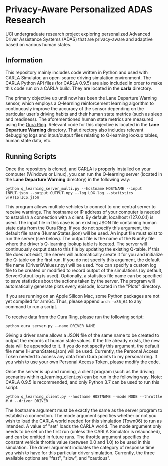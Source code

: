 # **Privacy-Aware Personalized ADAS Research**
UCI undergraduate research project exploring personalized Advanced Driver Assistance Systems (ADAS) that are privacy-aware and adaptive based on various human states. <br/>

## Information

This repository mainly includes code written in Python and used with CARLA Simulator, an open-source driving simulation environment. The CARLA Python API files (for CARLA 0.9.5) are also included in order to make this code run on a CARLA build. They are located in the **carla** directory.

The primary objective up until now has been the Lane Departure Warning sensor, which employs a Q-learning reinforcement learning algorithm to continuously improve the accuracy of the sensor depending on the particular user's driving habits and their human state metrics (such as sleep and readiness). The aforementioned human state metrics are measured using the [Oura Ring](https://ouraring.com). Relevant code for this objective is located in the **Lane Departure Warning** directory. That directory also includes relevant debugging logs and input/output files relating to Q-learning lookup tables, human state data, etc. 

## Running Scripts

Once the repository is cloned, and CARLA is properly installed on your computer (Windows or Linux), you can run the Q-learning server (located in the **Lane Departure Warning** directory) in the following way:

    python q_learning_server_multi.py --hostname HOSTNAME --input INPUT.json --output OUTPUT.npy --log LOG.log --statistics STATISTICS.json 

This program allows multiple vehicles to connect to one central server to receive warnings. The hostname or IP address of your computer is needed to establish a connection with a client. By default, localhost (127.0.0.1) is used. The input file in this case is an existing JSON file containing human state data from the Oura Ring. If you do not specify this argument, the default file name (HumanStates.json) will be used. An input file must exist to run the server (see below). The output file is the name of the NumPy file where the driver's Q-learning lookup table is located. The server will continuously output data to this file by updating the existing Q-table. If this file does not exist, the server will automatically create it for you and initialize the Q-table on the first run. If you do not specify this argument, the default file name (DriverQValues.npy) will be used. You can specify a custom log file to be created or modified to record output of the simulations (by default, ServerOutput.log is used). Optionally, a statistics file name can be specified to save statistics about the actions taken by the server. The program will automatically generate plots every episode, located in the "Plots" directory. 

If you are running on an Apple Silicon Mac, some Python packages are not yet compiled for arm64. Thus, please append `arch -x86_64` to any command to run a script.


To receive data from the Oura Ring, please run the following script:

    python oura_server.py --name DRIVER_NAME

Giving a driver name allows a JSON file of the same name to be created to output the records of human state values. If the file already exists, the new data will be appended to it. If you do not specify this argument, the default file name (HumanStates.json) will be used. Currently, the Personal Access Token needed to access any data from Oura points to my personal ring. If you wish to use your own Personal Access Token, please modify the code.

Once the server is up and running, a client program (such as the driving scenarios within q_learning_client.py) can be run in the following way. Note: CARLA 0.9.5 is recommended, and only Python 3.7 can be used to run this script.

    python q_learning_client.py --hostname HOSTNAME --mode MODE --throttle #.# --driver DRIVER

The hostname argument must be exactly the same as the server program to establish a connection. The mode argument specifies whether or not you wish to load the CARLA world needed for this simulation (Town06) to run as intended. A value of "set" loads the CARLA world. The mode argument only needs to be set on the first run (unless the CARLA Simulator is relaunched), and can be omitted in future runs. The throttle argument specifies the constant vehicle throttle value (between 0.0 and 1.0) to be used in this simulation. The driver argument indicates the category of response time you wish to have for this particular driver simulation. Currently, the three available options are "fast", "slow", and "cautious".

